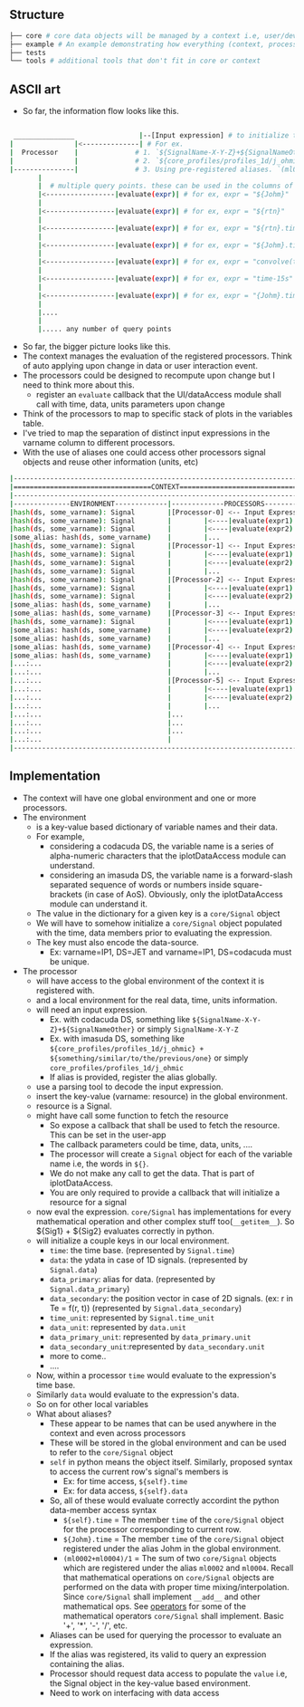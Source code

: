 ## Structure
```bash
├── core # core data objects will be managed by a context i.e, user/developer's contact with signal processing methods
├── example # An example demonstrating how everything (context, processors, varnames) fits together. 
├── tests 
└── tools # additional tools that don't fit in core or context
```

## ASCII art
+ So far, the information flow looks like this.
```bash

 _______________		 		|--[Input expression] # to initialize the signal. 
|				|<--------------| # For ex. 
|  Processor 	|              # 1. `${SignalName-X-Y-Z}+${SignalNameOther}` or simply `SignalName-X-Y-Z`
|				|			   # 2. `${core_profiles/profiles_1d/j_ohmic} + ${something/similar/to/the/previous/one}` or simply `core_profiles/profiles_1d/j_ohmic`
|---------------|              # 3. Using pre-registered aliases. `(ml0002 + ml0004) / 2` 
       |
       |  # multiple query points. these can be used in the columns of a variables table, axis labels of a plot, title of a plot, in the legend and so on.
       |<-----------------|evaluate(expr)| # for ex, expr = "${Johm}"
       |
       |<-----------------|evaluate(expr)| # for ex, expr = "${rtn}"
       |
       |<-----------------|evaluate(expr)| # for ex, expr = "${rtn}.time"
       |
       |<-----------------|evaluate(expr)| # for ex, expr = "${Johm}.time"
       |
       |<-----------------|evaluate(expr)| # for ex, expr = "convolve(time, ones(5), 'valid') / 5"
       |
       |<-----------------|evaluate(expr)| # for ex, expr = "time-15s"
       |
       |<-----------------|evaluate(expr)| # for ex, expr = "{Johm}.time_unit" (Ability to use this in axis label format)
       |
       |....
       |
       |..... any number of query points
```

+ So far, the bigger picture looks like this.
+ The context manages the evaluation of the registered processors. Think of auto applying upon change in data or user interaction event.
+ The processors could be designed to recompute upon change but I need to think more about this.
  + register an `evaluate` callback that the UI/dataAccess module shall call with time, data, units parameters upon change
+ Think of the processors to map to specific stack of plots in the variables table.
+ I've tried to map the separation of distinct input expressions in the varname column to different processors.
+ With the use of aliases one could access other processors signal objects and reuse other information (units, etc)
```bash
|---------------------------------------------------------------------------|
|==================================CONTEXT==================================|
|---------------------------------------------------------------------------|
|--------------ENVIRONMENT-------------|-------------PROCESSORS-------------|
|hash(ds, some_varname): Signal        |[Processor-0] <-- Input Expression  |
|hash(ds, some_varname): Signal        |		|<----|evaluate(expr1)      |
|hash(ds, some_varname): Signal        |		|<----|evaluate(expr2)      |
|some_alias: hash(ds, some_varname)    |		|...						|
|hash(ds, some_varname): Signal        |[Processor-1] <-- Input Expression  |
|hash(ds, some_varname): Signal        |		|<----|evaluate(expr1)      |
|hash(ds, some_varname): Signal        |		|<----|evaluate(expr2)      |
|hash(ds, some_varname): Signal        |		|...						|
|hash(ds, some_varname): Signal        |[Processor-2] <-- Input Expression  |
|hash(ds, some_varname): Signal        |		|<----|evaluate(expr1)      |
|hash(ds, some_varname): Signal        |		|<----|evaluate(expr2)      |
|some_alias: hash(ds, some_varname)    |		|...						|
|some_alias: hash(ds, some_varname)    |[Processor-3] <-- Input Expression  |
|hash(ds, some_varname): Signal        |		|<----|evaluate(expr1)      |
|some_alias: hash(ds, some_varname)    |		|<----|evaluate(expr2)      |
|some_alias: hash(ds, some_varname)    |		|...						|
|some_alias: hash(ds, some_varname)    |[Processor-4] <-- Input Expression  |
|some_alias: hash(ds, some_varname)    |		|<----|evaluate(expr1)      |
|...:...                               |		|<----|evaluate(expr2)      |
|...:...                               |		|...						|
|...:...                               |[Processor-5] <-- Input Expression  |
|...:...                               |		|<----|evaluate(expr1)      |
|...:...                               |		|<----|evaluate(expr2)      |
|...:...                               |		|...						|
|...:...                               |...                                 |
|...:...                               |...                                 |
|...:...                               |...                                 |
|...:...                               |                                    |
|---------------------------------------------------------------------------|
```

## Implementation
+ The context will have one global environment and one or more processors.
+ The environment
  + is a key-value based dictionary of variable names and their data.
  + For example, 
    + considering a codacuda DS, the variable name is a series of alpha-numeric characters
        that the iplotDataAccess module can understand.
    + considering an imasuda DS, the variable name is a forward-slash separated sequence of
        words or numbers inside square-brackets (in case of AoS). Obviously, only the iplotDataAccess module can
        understand it.
  + The value in the dictionary for a given key is a `core/Signal` object
  + We will have to somehow initialize a `core/Signal` object populated with the time, data members prior
        to evaluating the expression.
  + The key must also encode the data-source.
    + Ex: varname=IP1, DS=JET and varname=IP1, DS=codacuda must be unique.
+ The processor 
  + will have access to the global environment of the context it is registered with.
  + and a local environment for the real data, time, units information. 
  + will need an input expression. 
    + Ex. with codacuda DS, something like `${SignalName-X-Y-Z}+${SignalNameOther}` or simply `SignalName-X-Y-Z`
    + Ex. with imasuda DS, something like `${core_profiles/profiles_1d/j_ohmic} + ${something/similar/to/the/previous/one}` or simply `core_profiles/profiles_1d/j_ohmic`
    + If alias is provided, register the alias globally.
  + use a parsing tool to decode the input expression.
  + insert the key-value (varname: resource) in the global environment.
  + resource is a Signal.
  + might have call some function to fetch the resource
    + So expose a callback that shall be used to fetch the resource. This can be set in the user-app
    + The callback parameters could be time, data, units, ....
    + The processor will create a `Signal` object for each of the variable name i.e, the words in `${}`.
    + We do not make any call to get the data. That is part of iplotDataAccess.
    + You are only required to provide a callback that will initialize a resource for a signal
  + now eval the expression. `core/Signal` has implementations for every mathematical operation
        and other complex stuff too(`__getitem__`). So ${Sig1} + ${Sig2} evaluates correctly in python.
  + will initialize a couple keys in our local environment.
    + `time`: the time base. (represented by `Signal.time`)
    + `data`: the ydata in case of 1D signals. (represented by `Signal.data`)
    + `data_primary`: alias for data. (represented by `Signal.data_primary`)
    + `data_secondary`: the position vector in case of 2D signals. (ex: r in Te = f(r, t)) (represented by `Signal.data_secondary`)
    + `time_unit`: represented by `Signal.time_unit`
    + `data_unit`: represented by `data.unit`
    + `data_primary_unit`: represented by `data_primary.unit`
    + `data_secondary_unit`:represented by `data_secondary.unit`
    + more to come..
    + ....
  + Now, within a processor `time` would evaluate to the expression's time base.
  + Similarly `data` would evaluate to the expression's data.
  + So on for other local variables
  + What about aliases?
  	+ These appear to be names that can be used anywhere in the context and even across processors
    + These will be stored in the global environment and can be used to refer to the `core/Signal` object
    + `self` in python means the object itself. Similarly, proposed syntax to access the current row's signal's members is
      + Ex: for time access, `${self}.time`
      + Ex: for data access, `${self}.data`
    + So, all of these would evaluate correctly accordint the python data-member access syntax
      + `${self}.time` = The member `time` of the `core/Signal` object for the processor corresponding to current row.
  	  + `${Johm}.time` = The member `time` of the `core/Signal` object registered under the alias Johm in the global environment.
  	  + `(ml0002+ml0004)/1` = The sum of two `core/Signal` objects which are registered under the alias `ml0002` and `ml0004`. 
         Recall that mathematical operations on `core/Signal` objects are performed on the data with proper time mixing/interpolation.
         Since `core/Signal` shall implement `__add__` and other mathematical ops. See [operators](https://docs.python.org/3/library/operator.html)
         for some of the mathematical operators `core/Signal` shall implement. Basic '+', '*', '-', '/', etc.
    + Aliases can be used for querying the processor to evaluate an expression.
    + If the alias was registered, its valid to query an expression containing the alias.
    + Processor should request data access to populate the `value` i.e, the Signal object in the key-value based environment.
    + Need to work on interfacing with data access

